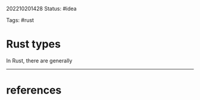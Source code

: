 202210201428
Status: #idea

Tags: #rust

# Rust types
In Rust, there are generally 

---
# references